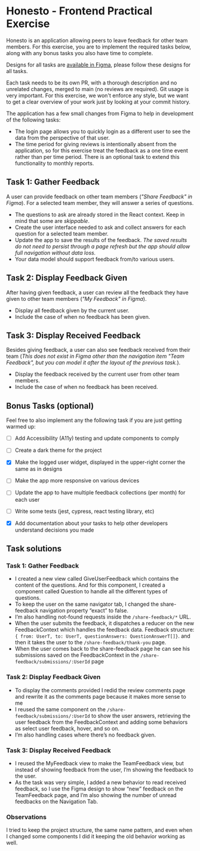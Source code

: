 # Honesto - Frontend Practical Exercise

Honesto is an application allowing peers to leave feedback for other team members.  For this exercise, you are to 
implement the required tasks below, along with any bonus tasks you also have time to complete.

Designs for all tasks are [available in Figma](https://www.figma.com/file/nwVmrFXBDTay1vHA7pZHR1/Practical---FE-Exercise---Honesto-1.1), please follow these designs for all tasks.

Each task needs to be its own PR, with a thorough description and no unrelated changes, merged to main (no reviews are required). Git usage is very important. For this exercise, we won't enforce any style, but we want to get a clear overview of your work just by looking at your commit history.

The application has a few small changes from Figma to help in development of the following tasks: 
* The login page allows you to quickly login as a different user to see the data from the perspective of that user.
* The time period for giving reviews is intentionally absent from the application, so for this exercise treat the feedback as a one time event rather than per time period.  There is an optional task to extend this functionality to monthly reports.

## Task 1: Gather Feedback

A user can provide feedback on other team members (_"Share Feedback" in Figma_).  For a selected team member, they will answer a series of questions. 

- The questions to ask are already stored in the React context. Keep in mind that some are _skippable_.
- Create the user interface needed to ask and collect answers for each question for a selected team member.
- Update the app to save the results of the feedback.  _The saved results do not need to persist through a page refresh but the app should allow full navigation without data loss._
- Your data model should support feedback from/to various users.

## Task 2: Display Feedback Given

After having given feedback, a user can review all the feedback they have given to other team members (_"My Feedback" in Figma_).

- Display all feedback given by the current user.  
- Include the case of when no feedback has been given.

## Task 3: Display Received Feedback 

Besides giving feedback, a user can also see feedback received from their team (_This does not exist in Figma other than the navigation item "Team Feedback", but you can model it after the layout of the previous task._).

- Display the feedback received by the current user from other team members.
- Include the case of when no feedback has been received.

## Bonus Tasks (optional)

Feel free to also implement any the following task if you are just getting warmed up:

- [ ] Add Accessibility (A11y) testing and update components to comply
- [ ] Create a dark theme for the project
- [X] Make the logged user widget, displayed in the upper-right corner the same as in designs
- [ ] Make the app more responsive on various devices
- [ ] Update the app to have multiple feedback collections (per month) for each user
- [ ] Write some tests (jest, cypress, react testing library, etc)
- [X] Add documentation about your tasks to help other developers understand decisions you made



## Task solutions
### Task 1: Gather Feedback
- I created a new view called GiveUserFeedback which contains the content of the questions. And for this component, I created a component called Question to handle all the different types of questions. 
- To keep the user on the same navigator tab, I changed the share-feedback navigation property “exact” to false.
- I’m also handling not-found requests inside the `/share-feedback/*` URL. 
- When the user submits the feedback, it dispatches a reducer on the new FeedbackContext which handles the feedback data. Feedback structure: `{ from: UserT, to: UserT, questionAnswers: QuestionAnswerT[]}`. and then it takes the user to the `/share-feedback/thank-you` page. 
- When the user comes back to the share-feedback page he can see his submissions saved on the FeedbackContext  in the `/share-feedback/submissions/:UserId` page

### Task 2: Display Feedback Given
- To display the comments provided I redid the review comments page and rewrite it as the comments page because it makes more sense to me
- I reused the same component on the `/share-feedback/submissions/:UserId` to show the user answers, retrieving the user feedback from the FeedbackContext and adding some behaviors as select user feedback, hover, and so on.
- I’m also handling cases where there’s no feedback given.

### Task 3: Display Received Feedback 
- I reused the MyFeedback view to make the TeamFeedback view, but instead of showing feedback from the user, I’m showing the feedback to the user. 
- As the task was very simple, I added a new behavior to read received feedback, so I use the Figma design to show “new” feedback on the TeamFeedback page, and I’m also showing the number of unread feedbacks on the Navigation Tab.

### Observations
I tried to keep the project structure, the same name pattern, and even when I changed some components I did it keeping the old behavior working as well.
